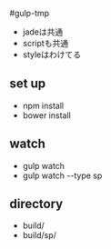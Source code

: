 #gulp-tmp

* jadeは共通
* scriptも共通
* styleはわけてる


## set up

* npm install
* bower install

## watch
* gulp watch
* gulp watch --type sp

## directory
* build/
* build/sp/



